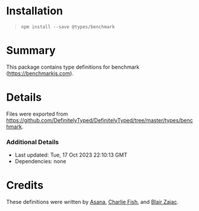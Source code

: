# Installation
> `npm install --save @types/benchmark`

# Summary
This package contains type definitions for benchmark (https://benchmarkjs.com).

# Details
Files were exported from https://github.com/DefinitelyTyped/DefinitelyTyped/tree/master/types/benchmark.

### Additional Details
 * Last updated: Tue, 17 Oct 2023 22:10:13 GMT
 * Dependencies: none

# Credits
These definitions were written by [Asana](https://asana.com), [Charlie Fish](https://github.com/fishcharlie), and [Blair Zajac](https://github.com/blair).
